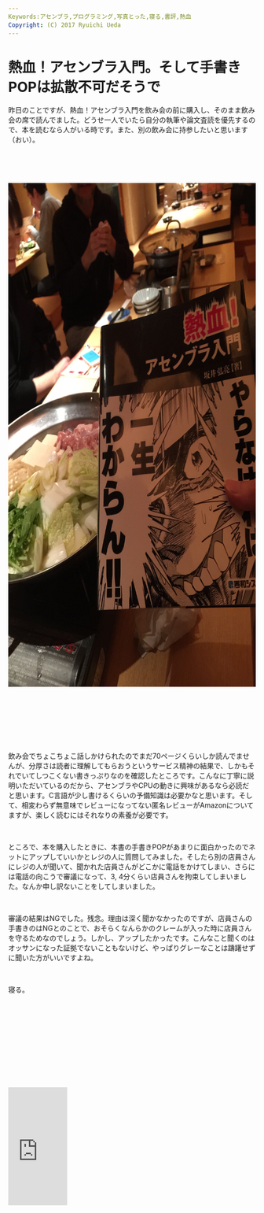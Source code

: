 ```yaml
---
Keywords:アセンブラ,プログラミング,写真とった,寝る,書評,熱血
Copyright: (C) 2017 Ryuichi Ueda
---
```

# 熱血！アセンブラ入門。そして手書きPOPは拡散不可だそうで
<p>昨日のことですが、熱血！アセンブラ入門を飲み会の前に購入し、そのまま飲み会の席で読んでました。どうせ一人でいたら自分の執筆や論文査読を優先するので、本を読むなら人がいる時です。また、別の飲み会に持参したいと思います（おい）。</p><br />
<br />
<br />
<p><img width="768" height="1024" alt="" src="IMG_3291.jpg" title="" class="size-large"></p><br />
<br />
<!--more--><br />
<br />
<p><br></p><p>飲み会でちょこちょこ話しかけられたのでまだ70ページくらいしか読んでませんが、分厚さは読者に理解してもらおうというサービス精神の結果で、しかもそれでいてしつこくない書きっぷりなのを確認したところです。こんなに丁寧に説明いただいているのだから、アセンブラやCPUの動きに興味があるなら必読だと思います。C言語が少し書けるくらいの予備知識は必要かなと思います。そして、相変わらず無意味でレビューになってない匿名レビューがAmazonについてますが、楽しく読むにはそれなりの素養が必要です。</p><p><br></p><p>ところで、本を購入したときに、本書の手書きPOPがあまりに面白かったのでネットにアップしていいかとレジの人に質問してみました。そしたら別の店員さんにレジの人が聞いて、聞かれた店員さんがどこかに電話をかけてしまい、さらには電話の向こうで審議になって、3, 4分くらい店員さんを拘束してしまいました。なんか申し訳ないことをしてしまいました。<br></p><p><br></p><p>審議の結果はNGでした。残念。理由は深く聞かなかったのですが、店員さんの手書きのはNGとのことで、おそらくなんらかのクレームが入った時に店員さんを守るためなのでしょう。しかし、アップしたかったです。こんなこと聞くのはオッサンになった証拠でないこともないけど、やっぱりグレーなことは躊躇せずに聞いた方がいいですよね。</p><p><br></p><p>寝る。</p><p><br></p><p><br></p><p><br></p><p><br></p><br />
<br />
<br />
<iframe src="http://rcm-fe.amazon-adsystem.com/e/cm?lt1=_blank&amp;bc1=000000&amp;IS2=1&amp;bg1=FFFFFF&amp;fc1=000000&amp;lc1=0000FF&amp;t=ryuichiueda-22&amp;o=9&amp;p=8&amp;l=as4&amp;m=amazon&amp;f=ifr&amp;ref=ss_til&amp;asins=4798041807" style="width:120px;height:240px;" scrolling="no" marginwidth="0" marginheight="0" frameborder="0"></iframe>

